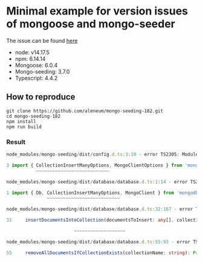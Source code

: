 # Minimal example for version issues of mongoose and mongo-seeder

The issue can be found [here](https://github.com/pkosiec/mongo-seeding/issues/182)

- node: v14.17.5
- npm: 6.14.14
- Mongoose: 6.0.4
- Mongo-seeding: 3.7.0
- Typescript: 4.4.2
## How to reproduce

```
git clone https://github.com/aleneum/mongo-seeding-182.git
cd mongo-seeding-182
npm install
npm run build
```

### Result

```typescript
node_modules/mongo-seeding/dist/config.d.ts:3:10 - error TS2305: Module '"mongodb"' has no exported member 'CollectionInsertManyOptions'.

3 import { CollectionInsertManyOptions, MongoClientOptions } from 'mongodb';
           ~~~~~~~~~~~~~~~~~~~~~~~~~~~

node_modules/mongo-seeding/dist/database/database.d.ts:1:14 - error TS2305: Module '"mongodb"' has no exported member 'CollectionInsertManyOptions'.

1 import { Db, CollectionInsertManyOptions, MongoClient } from 'mongodb';
               ~~~~~~~~~~~~~~~~~~~~~~~~~~~

node_modules/mongo-seeding/dist/database/database.d.ts:32:167 - error TS2694: Namespace '"/home/alneuman/workspace/mongo-seeding-182/node_modules/mongodb/mongodb"' has no exported member 'InsertWriteOpResult'.

32     insertDocumentsIntoCollection(documentsToInsert: any[], collectionName: string, collectionInsertOptions?: CollectionInsertManyOptions): Promise<import("mongodb").InsertWriteOpResult<any>>;

                         ~~~~~~~~~~~~~~~~~~~

node_modules/mongo-seeding/dist/database/database.d.ts:55:93 - error TS2694: Namespace '"/home/alneuman/workspace/mongo-seeding-182/node_modules/mongodb/mongodb"' has no exported member 'DeleteWriteOpResultObject'.

55     removeAllDocumentsIfCollectionExists(collectionName: string): Promise<import("mongodb").DeleteWriteOpResultObject | undefined>;
```
